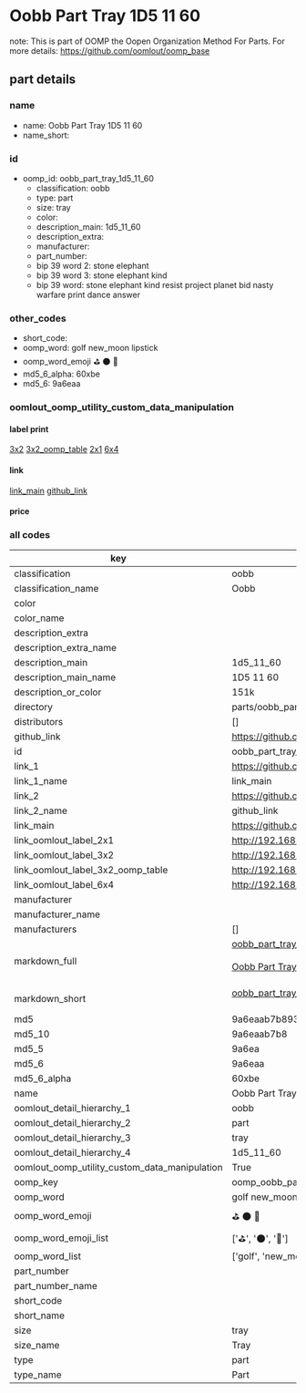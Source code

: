 # Oobb Part Tray 1D5 11 60  

note: This is part of OOMP the Oopen Organization Method For Parts. For more details: https://github.com/oomlout/oomp_base

##  part details





### name
* name: Oobb Part Tray 1D5 11 60
* name_short: 
### id
* oomp_id: oobb_part_tray_1d5_11_60
  * classification: oobb
  * type: part
  * size: tray
  * color: 
  * description_main: 1d5_11_60
  * description_extra: 
  * manufacturer: 
  * part_number: 
  * bip 39 word 2: stone elephant
  * bip 39 word 3: stone elephant kind
  * bip 39 word: stone elephant kind resist project planet bid nasty warfare print dance answer

### other_codes
* short_code: 
* oomp_word: golf new_moon lipstick
* oomp_word_emoji :golf: :new_moon: :lipstick:
* md5_6_alpha: 60xbe
* md5_6: 9a6eaa






### oomlout_oomp_utility_custom_data_manipulation
#### label print
[3x2](http://192.168.1.245:1112/?label=oomp%2060xbe)
[3x2_oomp_table](http://192.168.1.107:1112/?label=oomp%2060xbe)
[2x1](http://192.168.1.242:1112/?label=oomp%2060xbe)
[6x4](http://192.168.1.55:1112/?label=oomp%2060xbe)    

#### link

[link_main](https://github.com/oomlout/oomlout_oomp_current_version_messy/tree/main/parts/oobb_part_tray_1d5_11_60) [github_link](https://github.com/oomlout/oomlout_oomp_part_src/tree/main/parts/oobb_part_tray_1d5_11_60)                             

#### price







### all codes 
| key | value |  
| --- | --- |  
| classification | oobb |  
| classification_name | Oobb |  
| color |  |  
| color_name |  |  
| description_extra |  |  
| description_extra_name |  |  
| description_main | 1d5_11_60 |  
| description_main_name | 1D5 11 60 |  
| description_or_color | 151k |  
| directory | parts/oobb_part_tray_1d5_11_60 |  
| distributors | [] |  
| github_link | https://github.com/oomlout/oomlout_oomp_part_src/tree/main/parts/oobb_part_tray_1d5_11_60 |  
| id | oobb_part_tray_1d5_11_60 |  
| link_1 | https://github.com/oomlout/oomlout_oomp_current_version_messy/tree/main/parts/oobb_part_tray_1d5_11_60 |  
| link_1_name | link_main |  
| link_2 | https://github.com/oomlout/oomlout_oomp_part_src/tree/main/parts/oobb_part_tray_1d5_11_60 |  
| link_2_name | github_link |  
| link_main | https://github.com/oomlout/oomlout_oomp_current_version_messy/tree/main/parts/oobb_part_tray_1d5_11_60 |  
| link_oomlout_label_2x1 | http://192.168.1.242:1112/?label=oomp%2060xbe |  
| link_oomlout_label_3x2 | http://192.168.1.245:1112/?label=oomp%2060xbe |  
| link_oomlout_label_3x2_oomp_table | http://192.168.1.107:1112/?label=oomp%2060xbe |  
| link_oomlout_label_6x4 | http://192.168.1.55:1112/?label=oomp%2060xbe |  
| manufacturer |  |  
| manufacturer_name |  |  
| manufacturers | [] |  
| markdown_full | [oobb_part_tray_1d5_11_60](https://github.com/oomlout/oomlout_oomp_current_version_messy/tree/main/parts/oobb_part_tray_1d5_11_60)<br>[](https://github.com/oomlout/oomlout_oomp_current_version_messy/tree/main/parts/oobb_part_tray_1d5_11_60)<br>[Oobb Part Tray 1D5 11 60](https://github.com/oomlout/oomlout_oomp_current_version_messy/tree/main/parts/oobb_part_tray_1d5_11_60)<br><br> |  
| markdown_short | [oobb_part_tray_1d5_11_60](https://github.com/oomlout/oomlout_oomp_current_version_messy/tree/main/parts/oobb_part_tray_1d5_11_60)<br><br> |  
| md5 | 9a6eaab7b89322c297d60b76f511f6b2 |  
| md5_10 | 9a6eaab7b8 |  
| md5_5 | 9a6ea |  
| md5_6 | 9a6eaa |  
| md5_6_alpha | 60xbe |  
| name | Oobb Part Tray 1D5 11 60 |  
| oomlout_detail_hierarchy_1 | oobb |  
| oomlout_detail_hierarchy_2 | part |  
| oomlout_detail_hierarchy_3 | tray |  
| oomlout_detail_hierarchy_4 | 1d5_11_60 |  
| oomlout_oomp_utility_custom_data_manipulation | True |  
| oomp_key | oomp_oobb_part_tray_1d5_11_60 |  
| oomp_word | golf new_moon lipstick |  
| oomp_word_emoji | :golf: :new_moon: :lipstick: |  
| oomp_word_emoji_list | [':golf:', ':new_moon:', ':lipstick:'] |  
| oomp_word_list | ['golf', 'new_moon', 'lipstick'] |  
| part_number |  |  
| part_number_name |  |  
| short_code |  |  
| short_name |  |  
| size | tray |  
| size_name | Tray |  
| type | part |  
| type_name | Part |  

